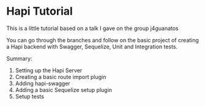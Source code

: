 # Hapi Tutorial

This is a little tutorial based on a talk I gave on the group j4guanatos

You can go through the branches and follow on the basic project of creating a Hapi backend with Swagger, Sequelize, Unit and Integration tests.

Summary:

1. Setting up the Hapi Server
2. Creating a basic route import plugin
3. Adding hapi-swagger
4. Adding a basic Sequelize setup plugin
5. Setup tests